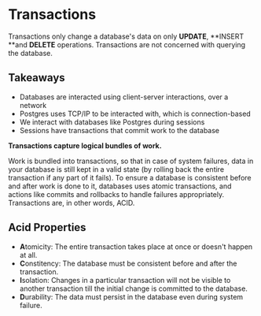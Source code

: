 # Transactions
Transactions only change a database's data on only **UPDATE**, **INSERT **and **DELETE** operations.
Transactions are not concerned with querying the database.
## **Takeaways**
- Databases are interacted using client-server interactions, over a network
- Postgres uses TCP/IP to be interacted with, which is connection-based
- We interact with databases like Postgres during sessions
- Sessions have transactions that commit work to the database
  
**Transactions capture logical bundles of work.**

Work is bundled into transactions, so that in case of system failures, data in your database is still kept in a valid state (by rolling back the entire transaction if any part of it fails). To ensure a database is consistent before and after work is done to it, databases uses atomic transactions, and actions like commits and rollbacks to handle failures appropriately. Transactions are, in other words, ACID.

## Acid Properties
- **A**tomicity: The entire transaction takes place at once or doesn't happen at all.
- **C**onstitency: The database must be consistent before and after the transaction.
- **I**solation: Changes in a particular transaction will not be visible to another transaction till the initial change is committed to the database.
- **D**urability: The data must persist in the database even during system failure.
